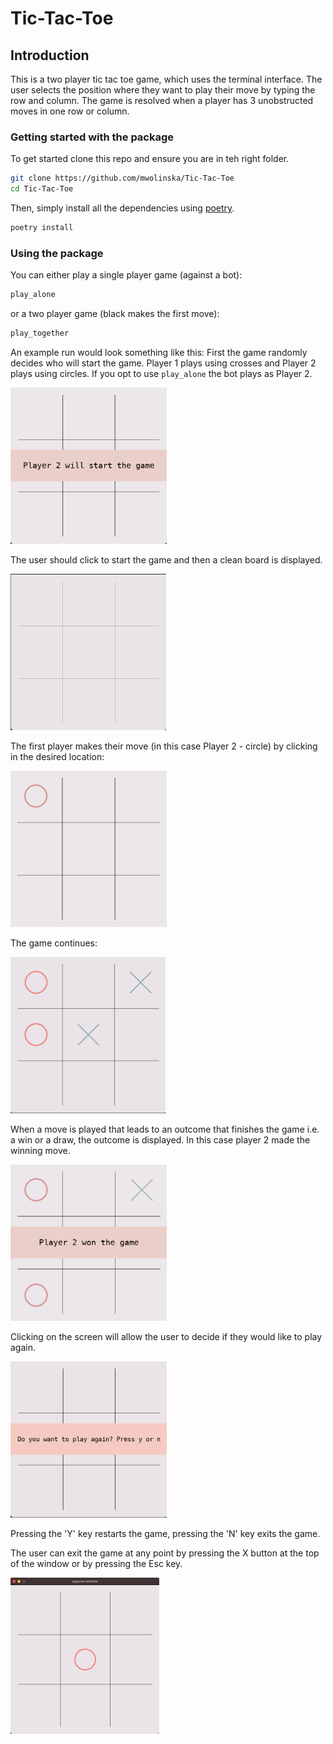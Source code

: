 # Tic-Tac-Toe
## Introduction
This is a two player tic tac toe game, which uses the 
terminal interface. The user selects the position where they
want to play their move by typing the row and column.
The game is resolved when a player has 3 unobstructed
moves in one row or column.

### Getting started with the package
To get started clone this repo and ensure you are in teh right folder.
```bash
git clone https://github.com/mwolinska/Tic-Tac-Toe
cd Tic-Tac-Toe
```

Then, simply install all the dependencies using [poetry](https://python-poetry.org).
```bash
poetry install
```

### Using the package
You can either play a single player game (against a bot):
```bash
play_alone
```
or a two player game (black makes the first move):
```bash
play_together
```
An example run would look something like this:
First the game randomly decides who will start the game. 
Player 1  plays using crosses and Player 2 plays using circles.
If you opt to use `play_alone` the bot plays as Player 2.

<img src="./Images/GameScreenshots/starting_view.png" height="250">

The user should click to start the game and then a clean board is displayed. 

<img src="./Images/GameScreenshots/clean_board.png" height="250">

The first player makes their move (in this case Player 2 - circle) 
by clicking in the desired location:

<img src="./Images/GameScreenshots/first_move.png" height="250">

The game continues:

<img src="./Images/GameScreenshots/mid_game.png" height="250">

When a move is played that leads to an outcome that finishes the game 
i.e. a win or a draw, the outcome is displayed. In this case player 2 made the winning move.

<img src="./Images/GameScreenshots/win.png" height="250">

Clicking on the screen will allow the user to decide if they would like to play again.

<img src="./Images/GameScreenshots/next_game.png" height="250">

Pressing the 'Y' key restarts the game, pressing the 'N' key exits the game. 

The user can exit the game at any point by pressing the X button at the top of the window 
or by pressing the Esc key.

<img src="./Images/GameScreenshots/pygame_window.png" height="250">

